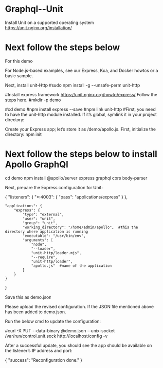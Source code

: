 # Graphql--Unit
Install Unit on a supported operating system  https://unit.nginx.org/installation/
 
# Next follow the steps below 
For this demo

For Node.js-based examples, see our Express, Koa, and Docker howtos or a basic sample.

Next, install unit-Http
#sudo npm install -g --unsafe-perm unit-http 

#Install express framework  https://unit.nginx.org/howto/express/  Follow the steps here.
#mkdir -p demo

#cd demo
#npm install express --save
#npm link unit-http  #First, you need to have the unit-http module installed. If it’s global, symlink it in your project directory:

Create your Express app; let’s store it as /demo/apollo.js. First, initialize the directory:
npm init

# Next follow the steps below to install Apollo GraphQl
cd demo
npm install @apollo/server express graphql cors body-parser
 
Next, prepare the Express configuration for Unit:


{
    "listeners": {
        "*:4003": {
            "pass": "applications/express"
        }
    },

    "applications": {
        "express": {
            "type": "external",
            "user": "unit",
            "group": "unit",
            "working_directory": "/home/admin/apollo",  #this the directory where application is running 
            "executable": "/usr/bin/env",
            "arguments": [
                "node",
                "--loader",
                "unit-http/loader.mjs",
                "--require",
                "unit-http/loader",
                "apollo.js"  #name of the application
            ]
        }
    }
}

Save this as demo.json

Please upload the revised configuration. If the JSON file mentioned above has been added to demo.json.

Run the below cmd to update the configuration: 

#curl -X PUT --data-binary @demo.json --unix-socket   /var/run/control.unit.sock http://localhost/config -v

After a successful update, you should see the app should be available on the listener’s IP address and port:

{
        "success": "Reconfiguration done."
}





